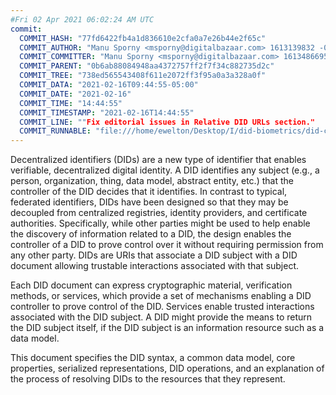 ```yaml
---
#Fri 02 Apr 2021 06:02:24 AM UTC
commit:
  COMMIT_HASH: "77fd6422fb4a1d836610e2cfa0a7e26b44e2f65c"
  COMMIT_AUTHOR: "Manu Sporny <msporny@digitalbazaar.com> 1613139832 -0500"
  COMMIT_COMMITTER: "Manu Sporny <msporny@digitalbazaar.com> 1613486695 -0500"
  COMMIT_PARENT: "0b6ab88084948aa4372757ff2f7f34c882735d2c"
  COMMIT_TREE: "738ed565543408f611e2072ff3f95a0a3a328a0f"
  COMMIT_DATA: "2021-02-16T09:44:55-05:00"
  COMMIT_DATE: "2021-02-16"
  COMMIT_TIME: "14:44:55"
  COMMIT_TIMESTAMP: "2021-02-16T14:44:55"
  COMMIT_LINE: ""Fix editorial issues in Relative DID URLs section."
  COMMIT_RUNNABLE: "file:///home/ewelton/Desktop/I/did-biometrics/did-core-dataset/analysis/gitinfo/77fd6422fb4a1d836610e2cfa0a7e26b44e2f65c/snapshot/index.html"
---
```


<section id="abstract">
<p>
<a>Decentralized identifiers</a> (DIDs) are a new type of identifier that
enables verifiable, decentralized digital identity. A <a>DID</a> identifies any
subject (e.g., a person, organization, thing, data model, abstract entity, etc.)
that the controller of the <a>DID</a> decides that it identifies. In contrast to
typical, federated identifiers, <a>DIDs</a> have been designed so that they may
be decoupled from centralized registries, identity providers, and certificate
authorities. Specifically, while other parties might be used to help enable the
discovery of information related to a <a>DID</a>, the design enables the
controller of a <a>DID</a> to prove control over it without requiring permission
from any other party. <a>DIDs</a> are <a>URIs</a> that associate a <a>DID
subject</a> with a <a>DID document</a> allowing trustable interactions
associated with that subject.
    </p>
<p>
Each <a>DID document</a> can express cryptographic material, <a>verification
methods</a>, or <a>services</a>, which provide a set of mechanisms enabling a
<a>DID controller</a> to prove control of the <a>DID</a>. <a>Services</a> enable
trusted interactions associated with the <a>DID subject</a>. A <a>DID</a> might
provide the means to return the <a>DID subject</a> itself, if the <a>DID
subject</a> is an information resource such as a data model.
    </p>
<p>
This document specifies the DID syntax, a common data model, core properties,
serialized representations, DID operations, and an explanation of the process
of resolving DIDs to the resources that they represent.
    </p>
</section>

